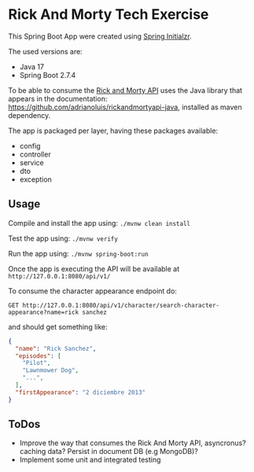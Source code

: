 # Rick And Morty Tech Exercise

This Spring Boot App were created using [Spring Initialzr](https://start.spring.io/).

The used versions are:
- Java 17
- Spring Boot 2.7.4

To be able to consume the [Rick and Morty API](https://rickandmortyapi.com/documentation/) uses the
Java library that appears in the documentation: https://github.com/adrianoluis/rickandmortyapi-java,
installed as maven dependency.

The app is packaged per layer, having these packages available:
- config
- controller
- service
- dto
- exception

## Usage

Compile and install the app using: `./mvnw clean install`

Test the app using: `./mvnw verify`

Run the app using: `./mvnw spring-boot:run`

Once the app is executing the API will be available at `http://127.0.0.1:8080/api/v1/`

To consume the character appearance endpoint do:

`GET http://127.0.0.1:8080/api/v1/character/search-character-appearance?name=rick sanchez`

and should get something like:

````json
{
  "name": "Rick Sanchez",
  "episodes": [
    "Pilot",
    "Lawnmower Dog",
    "...",
  ],
  "firstAppearance": "2 diciembre 2013"
}
````

## ToDos

- Improve the way that consumes the Rick And Morty API, asyncronus? caching data? Persist in document DB (e.g MongoDB)?
- Implement some unit and integrated testing
